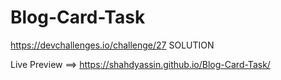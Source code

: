 # Blog-Card-Task
https://devchallenges.io/challenge/27 SOLUTION






Live Preview ==>  https://shahdyassin.github.io/Blog-Card-Task/
